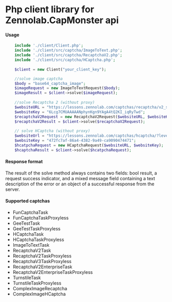 # Php client library for Zennolab.CapMonster api

#### Usage
```php
    include './client/Client.php';
    include './client/src/captcha/ImageToText.php';
    include './client/src/captcha/RecaptchaV2.php';
    include './client/src/captcha/HCaptcha.php';
    
    $client = new Client("your_client_key");

    //solve image captcha
    $body = "base64_captcha_image";
    $imageRequest = new ImageToTextRequest($body);
    $imageResult = $client->solve($imageRequest);
    
    //solve Recaptcha 2 (without proxy)
    $websiteURL = "https://lessons.zennolab.com/captchas/recaptcha/v2_simple.php?level=high";
    $websiteKey = "6Lcg7CMUAAAAANphynKgn9YAgA4tQ2KI_iqRyTwd";
    $recaptchaV2Request = new RecaptchaV2Request($websiteURL, $websiteKey);
    $recaptchaV2Result = $client->solve($recaptchaV2Request);
    
    // solve HCaptcha (without proxy)
    $websiteUrl = "https://lessons.zennolab.com/captchas/hcaptcha/?level=easy";
    $websiteKey = "472fc7af-86a4-4382-9a49-ca9090474471";
    $hcatpchaRequest = new HCaptchaRequest($websiteURL, $websiteKey);
    $hcaptchaResult = $client->solve($hcatpchaRequest);
```

#### Response format
 The result of the solve method always contains two fields: bool result, a request success indicator, and a mixed message field containing a text description of the error or an object of a successful response from the server.

#### Supported captchas

- FunCaptchaTask
- FunCaptchaTaskProxyless
- GeeTestTask
- GeeTestTaskProxyless
- HCaptchaTask
- HCaptchaTaskProxyless
- ImageToTextTask
- RecaptchaV2Task
- RecaptchaV2TaskProxyless
- RecaptchaV3TaskProxyless
- RecaptchaV2EnterpriseTask
- RecaptchaV2EnterpriseTaskProxyless
- TurnstileTask
- TurnstileTaskProxyless
- ComplexImageRecaptcha
- ComplexImageHCaptcha
